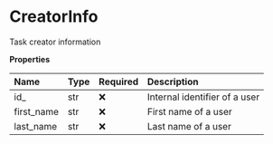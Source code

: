 # CreatorInfo

Task creator information

**Properties**

| Name       | Type | Required | Description                   |
| :--------- | :--- | :------- | :---------------------------- |
| id\_       | str  | ❌       | Internal identifier of a user |
| first_name | str  | ❌       | First name of a user          |
| last_name  | str  | ❌       | Last name of a user           |

<!-- This file was generated by liblab | https://liblab.com/ -->
